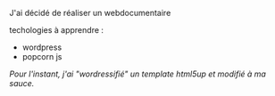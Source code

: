 J'ai décidé de réaliser un webdocumentaire

techologies à apprendre :

- wordpress
- popcorn js

*Pour l'instant, j'ai "wordressifié" un template html5up et modifié à ma sauce.*

